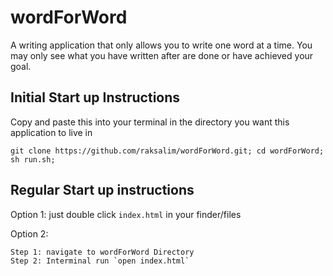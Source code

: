 # wordForWord
A writing application that only allows you to write one word at a time. You may only see what you have written after are done or have achieved your goal.


## Initial Start up Instructions
Copy and paste this into your terminal in the directory you want this application to live in

  ```
  git clone https://github.com/raksalim/wordForWord.git; cd wordForWord; sh run.sh;
  ```
 
 
## Regular Start up instructions
Option 1: just double click `index.html` in your finder/files

Option 2: 
```
Step 1: navigate to wordForWord Directory
Step 2: Interminal run `open index.html`
```
